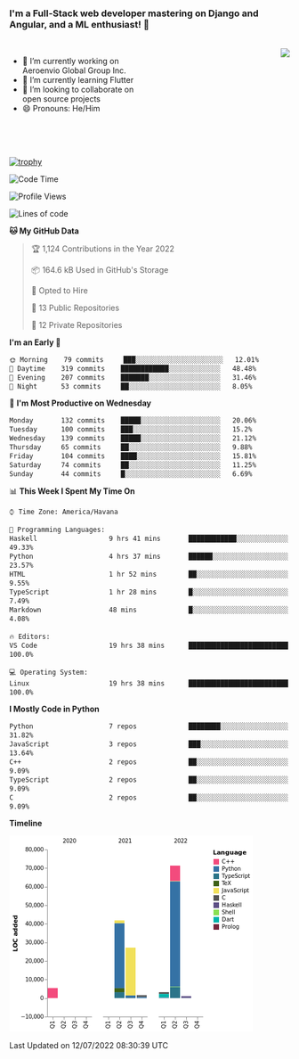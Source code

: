 ### I'm a Full-Stack web developer mastering on Django and Angular, and a ML enthusiast!  👋

<br/>

<img align="right" height="250"  src="https://media1.giphy.com/media/qgQUggAC3Pfv687qPC/giphy.gif?cid=ecf05e470ttfxgsj072btembitu1zn4ti3t3cdyg4jo5b3by&rid=giphy.gif&ct=g" />

 <div style="width:50%">
    <ul>
      <li>🔭 I’m currently working on Aeroenvio Global Group Inc.</li>
      <li>🌱 I’m currently learning Flutter</li>
      <li>👯 I’m looking to collaborate on open source projects</li>
      <li>😄 Pronouns: He/Him</li>
<!--       <li>⚡ Fun fact: I started my first professional project for a company as web dev without knowing any JS </li> -->
    </ul>
  </div>
  
<br/><br/><br/>

[![trophy](https://github-profile-trophy.vercel.app/?username=dfg-98&row=3&column=3&theme=monokai)](https://github.com/ryo-ma/github-profile-trophy)


<!--START_SECTION:waka-->
![Code Time](http://img.shields.io/badge/Code%20Time-321%20hrs%2045%20mins-blue)

![Profile Views](http://img.shields.io/badge/Profile%20Views-2-blue)

![Lines of code](https://img.shields.io/badge/From%20Hello%20World%20I%27ve%20Written-151%20Thousand%20lines%20of%20code-blue)

**🐱 My GitHub Data** 

> 🏆 1,124 Contributions in the Year 2022
 > 
> 📦 164.6 kB Used in GitHub's Storage 
 > 
> 💼 Opted to Hire
 > 
> 📜 13 Public Repositories 
 > 
> 🔑 12 Private Repositories  
 > 
**I'm an Early 🐤** 

```text
🌞 Morning    79 commits     ███░░░░░░░░░░░░░░░░░░░░░░   12.01% 
🌆 Daytime    319 commits    ████████████░░░░░░░░░░░░░   48.48% 
🌃 Evening    207 commits    ███████░░░░░░░░░░░░░░░░░░   31.46% 
🌙 Night      53 commits     ██░░░░░░░░░░░░░░░░░░░░░░░   8.05%

```
📅 **I'm Most Productive on Wednesday** 

```text
Monday       132 commits    █████░░░░░░░░░░░░░░░░░░░░   20.06% 
Tuesday      100 commits    ███░░░░░░░░░░░░░░░░░░░░░░   15.2% 
Wednesday    139 commits    █████░░░░░░░░░░░░░░░░░░░░   21.12% 
Thursday     65 commits     ██░░░░░░░░░░░░░░░░░░░░░░░   9.88% 
Friday       104 commits    ████░░░░░░░░░░░░░░░░░░░░░   15.81% 
Saturday     74 commits     ██░░░░░░░░░░░░░░░░░░░░░░░   11.25% 
Sunday       44 commits     █░░░░░░░░░░░░░░░░░░░░░░░░   6.69%

```


📊 **This Week I Spent My Time On** 

```text
⌚︎ Time Zone: America/Havana

💬 Programming Languages: 
Haskell                  9 hrs 41 mins       ████████████░░░░░░░░░░░░░   49.33% 
Python                   4 hrs 37 mins       ██████░░░░░░░░░░░░░░░░░░░   23.57% 
HTML                     1 hr 52 mins        ██░░░░░░░░░░░░░░░░░░░░░░░   9.55% 
TypeScript               1 hr 28 mins        █░░░░░░░░░░░░░░░░░░░░░░░░   7.49% 
Markdown                 48 mins             █░░░░░░░░░░░░░░░░░░░░░░░░   4.08%

🔥 Editors: 
VS Code                  19 hrs 38 mins      █████████████████████████   100.0%

💻 Operating System: 
Linux                    19 hrs 38 mins      █████████████████████████   100.0%

```

**I Mostly Code in Python** 

```text
Python                   7 repos             ████████░░░░░░░░░░░░░░░░░   31.82% 
JavaScript               3 repos             ███░░░░░░░░░░░░░░░░░░░░░░   13.64% 
C++                      2 repos             ██░░░░░░░░░░░░░░░░░░░░░░░   9.09% 
TypeScript               2 repos             ██░░░░░░░░░░░░░░░░░░░░░░░   9.09% 
C                        2 repos             ██░░░░░░░░░░░░░░░░░░░░░░░   9.09%

```


**Timeline**

![Chart not found](https://raw.githubusercontent.com/dfg-98/dfg-98/main/charts/bar_graph.png) 


 Last Updated on 12/07/2022 08:30:39 UTC
<!--END_SECTION:waka-->
